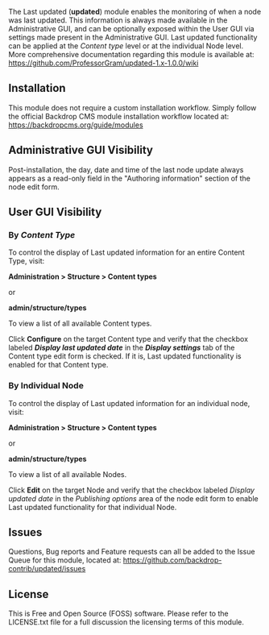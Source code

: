 The Last updated (**updated**) module enables the monitoring of when a node was last updated.  This information is always made available in the Administrative GUI, and can be optionally exposed within the User GUI via settings made present in the Administrative GUI.  Last updated functionality can be applied at the *Content type* level or at the individual Node level.  More comprehensive documentation regarding this module is available at:
https://github.com/ProfessorGram/updated-1.x-1.0.0/wiki


## Installation
This module does not require a custom installation workflow.  Simply follow the official Backdrop CMS module installation workflow located at:  
https://backdropcms.org/guide/modules

## Administrative GUI Visibility
Post-installation, the day, date and time of the last node update always appears as a read-only field in the "Authoring information" section of the node edit form.

## User GUI Visibility

### By *Content Type*
To control the display of Last updated information for an entire Content Type, visit:

**Administration > Structure > Content types**

or 

**admin/structure/types**

To view a list of all available Content types.

Click **Configure** on the target Content type and verify that the checkbox labeled ***Display last updated date*** in the ***Display settings*** tab of the Content type edit form is checked.  If it is, Last updated functionality is enabled for that Content type.

### By Individual Node
To control the display of Last updated information for an individual node, visit:

**Administration > Structure > Content types**

or

**admin/structure/types**

To view a list of all available Nodes.

Click **Edit** on the target Node and verify that the checkbox labeled *Display updated date* in the *Publishing options* area of the node edit form to enable Last updated functionality for that individual Node.

## Issues
Questions, Bug reports and Feature requests can all be added to the Issue Queue for this module, located at:
https://github.com/backdrop-contrib/updated/issues

## License
This is Free and Open Source (FOSS) software.  Please refer to the LICENSE.txt file for a full discussion the licensing terms of this module.
